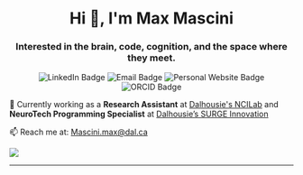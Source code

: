 <h1 align="center">Hi 👋, I'm Max Mascini</h1>

<h3 align="center">Interested in the brain, code, cognition, and the space where they meet.</h3>

<p align="center">

<!-- LinkedIn -->
  <a href="https://linkedin.com/in/MaxMascini" style="text-decoration:none;">
    <img src="https://img.shields.io/badge/LinkedIn-Max%20Mascini-blue?logo=linkedin&style=flat-square" alt="LinkedIn Badge" />
  </a>

<!-- Email -->
  <a href="mailto:mascini.max@dal.ca" style="text-decoration:none;">
    <img src="https://img.shields.io/badge/Email-Mascini.max@dal.ca-D14836?logo=gmail&style=flat-square" alt="Email Badge" />
  </a>

<!-- Personal Website -->
  <a href="https://maxmascini.github.io/" style="text-decoration:none;">
    <img src="https://img.shields.io/badge/Website-MaxMascini.github.io-00c194?logo=home-assistant&logoColor=white&style=flat-square" alt="Personal Website Badge" />
  </a>

<!-- ORCID -->
  <a href="https://orcid.org/0000-0001-8561-0833" style="text-decoration:none;">
    <img src="https://img.shields.io/badge/ORCID-0000--0001--8561--0833-f5" alt="ORCID Badge" />
  </a>




<!-- GitHub Followers -->
  <!-- <a href="https://github.com/MaxMascini" style="text-decoration:none;">
    <img src="https://img.shields.io/github/followers/maxmascini?label=Follow&style=social" />
  </a> -->

<!-- Mastodon -->
<!-- <a href="https://mastodon.social/@MaxMascini" style="text-decoration:none;">
  <img src="https://img.shields.io/badge/Mastodon-@MaxMascini-6364FF?logo=mastodon&logoColor=white&style=flat-square" alt="Mastodon Badge"/>
</a> -->

</p>

🧠 Currently working as a **Research Assistant** at [Dalhousie's NCILab](https://www.ncilab.ca/) and **NeuroTech Programming Specialist** at [Dalhousie’s SURGE Innovation](https://www.surgeinnovation.ca/)  

<!-- 💡 Passionate about data visualization, coding, and neuroscience
Curious coder and data tinkerer, driven by a love for brains, and building cool things -->


📫 Reach me at: Mascini.max@dal.ca


<img src="https://visitor-badge.laobi.icu/badge?page_id=MaxMascini.MaxMascini" />

---
<!---
MaxMascini/MaxMascini is a ✨ special ✨ repository because its `README.md` (this file) appears on your GitHub profile.
You can click the Preview link to take a look at your changes.
https://github.com/anuraghazra/github-readme-stats
--->
